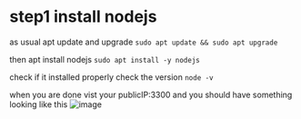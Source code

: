 # step1 install nodejs
as usual apt update and upgrade
`sudo apt update && sudo apt upgrade`

then apt install nodejs
`sudo apt install -y nodejs`

check if it installed properly check the version
`node -v`

when you are done vist your publicIP:3300 and you should have something looking like this
![image](https://user-images.githubusercontent.com/73601265/232447555-bb296fc4-9207-4b16-88dc-f57e7cfe7152.png)
